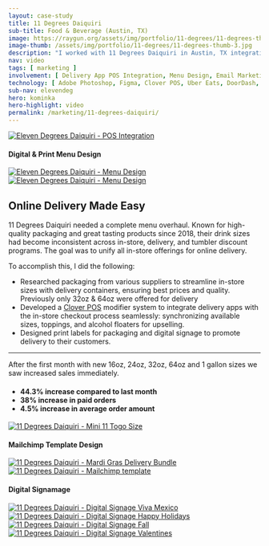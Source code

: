 ```yaml
---
layout: case-study
title: 11 Degrees Daiquiri
sub-title: Food & Beverage (Austin, TX)
image: https://raygun.org/assets/img/portfolio/11-degrees/11-degrees-thumb.jpg
image-thumb: /assets/img/portfolio/11-degrees/11-degrees-thumb-3.jpg
description: "I worked with 11 Degrees Daiquiri in Austin, TX integrating their Clover POS system with Uber Eats, DoorDash and GrubHub. Working within their pre established brand guidelines I redesigned their print menu, and provided digital and print graphics for packaging, social media, and website promotions and managed their Mailchimp email marketing campaigns."
nav: video
tags: [ marketing ]
involvement: [ Delivery App POS Integration, Menu Design, Email Marketing, Digital Signage, Sticker Design, Social Media ]
technology: [ Adobe Photoshop, Figma, Clover POS, Uber Eats, DoorDash, GrubHub, Filmora ]
sub-nav: elevendeg
hero: kominka
hero-highlight: video
permalink: /marketing/11-degrees-daiquiri/
---
```

<div class="container-fluid text-white elevendeg">
  <div class="container py-5">
    <div class="row align-items-top g-5" id="trigger-1">
      <div class="col-lg-6 col-md-12" data-aos="fade-up" data-aos-anchor-placement="top-bottom" data-aos-anchor="#trigger-1" data-aos-once="true">  
        <a href="/assets/img/portfolio/11-degrees/11-degrees-clover.jpg" class="glightboxGallery"><img src="/assets/img/portfolio/11-degrees/11-degrees-clover.jpg" class="img-fluid cursor-zoom border border-5" alt="Eleven Degrees Daiquiri - POS Integration"></a>
        <div id="trigger-2">
        <h4 class="mt-5" data-aos="fade-up" data-aos-once="true" data-aos-anchor="#trigger-2">Digital & Print Menu Design</h4>
        <a href="/assets/img/portfolio/11-degrees/11-degrees-menu-1.jpg" class="glightboxGallery"><img src="/assets/img/portfolio/11-degrees/11-degrees-menu-1.jpg" class="img-fluid cursor-zoom border border-5 mb-5" alt="Eleven Degrees Daiquiri - Menu Design" data-aos="fade-up" data-aos-once="true" data-aos-anchor="#trigger-2"></a>
        <a href="/assets/img/portfolio/11-degrees/11-degrees-menu-2.jpg" class="glightboxGallery"><img src="/assets/img/portfolio/11-degrees/11-degrees-menu-2.jpg" class="img-fluid cursor-zoom border border-5" alt="Eleven Degrees Daiquiri - Menu Design" data-aos="fade-up" data-aos-once="true" data-aos-anchor="#trigger-2"></a>
        </div>
      </div>  
      <div class="col-lg-6 col-md-12" data-aos="fade-up" data-aos-anchor-placement="top-bottom" data-aos-anchor="#trigger-1" data-aos-once="true">
        <h2 class="elevendeg">Online Delivery Made Easy</h2>
        <p>11 Degrees Daiquiri needed a complete menu overhaul. Known for high-quality packaging and great tasting products since 2018, their drink sizes had become inconsistent across in-store, delivery, and tumbler discount programs. The goal was to unify all in-store offerings for online delivery.
        </p>
        <p>To accomplish this, I did the following:</p>
        <p><ul>
          <li><i class="fas fa-location-crosshairs elevendeg pe-3"></i>Researched packaging from various suppliers to streamline in-store sizes with delivery containers, ensuring best prices and quality. Previously only 32oz & 64oz were offered for delivery</li>
          <li><i class="fas fa-location-crosshairs elevendeg pe-3"></i>Developed a <a href="https://www.clover.com/" target="_blank">Clover POS</a> modifier system to integrate delivery apps with the in-store checkout process seamlessly: synchronizing available sizes, toppings, and alcohol floaters for upselling.</li>
          <li><i class="fas fa-location-crosshairs elevendeg pe-3"></i>Designed print labels for packaging and digital signage to promote delivery to their customers.</li>
        </ul></p>
        <hr class="my-5">
        <p>After the first month with new 16oz, 24oz, 32oz, 64oz and 1 gallon sizes we saw increased sales immediately.</p>
        <h4><ul><li><i class="fa-solid fa-arrow-up pe-2"></i>44.3% increase compared to last month</li>
        <li><i class="fa-solid fa-arrow-up pe-2 py-3"></i>38% increase in paid orders</li><li><i class="fa-solid fa-arrow-up pe-2"></i>4.5% increase in average order amount</li></ul></h4>
        <p class="mt-5"><a href="/assets/img/portfolio/11-degrees/11-degrees-mini-11.jpg" class="glightboxGallery"><img src="/assets/img/portfolio/11-degrees/11-degrees-mini-11.jpg" class="img-fluid cursor-zoom border border-5" data-aos="fade-up" data-aos-once="true" alt="11 Degrees Daiquiri - Mini 11 Togo Size"></a></p>
      </div>
    </div>
    <div class="row align-items-top g-5 mt-5">
      <div class="col-lg-6 col-md-12">
        <h4 data-aos="fade-up" data-aos-once="true">Mailchimp Template Design</h4>
        <a href="/assets/img/portfolio/11-degrees/11-degrees-mardi-gras-bundle.jpg" class="glightboxGallery"><img src="/assets/img/portfolio/11-degrees/11-degrees-mardi-gras-bundle.jpg" class="img-fluid cursor-zoom border border-5 mb-5" data-aos="fade-up" data-aos-once="true" alt="11 Degrees Daiquiri - Mardi Gras Delivery Bundle"></a>
        <a href="/assets/img/portfolio/11-degrees/11-degrees-mailchimp.jpg" class="glightboxGallery"><img src="/assets/img/portfolio/11-degrees/11-degrees-mailchimp.jpg" class="img-fluid cursor-zoom border border-5" data-aos="fade-up" data-aos-once="true" alt="11 Degrees Daiquiri - Mailchimp template"></a>
      </div>
      <div class="col-lg-6 col-md-12">
        <h4 data-aos="fade-up" data-aos-once="true">Digital Signamage</h4>
        <a href="/assets/img/portfolio/11-degrees/11-degrees-viva-mexico.jpg" class="glightboxGallery"><img src="/assets/img/portfolio/11-degrees/11-degrees-viva-mexico.jpg" class="img-fluid cursor-zoom border border-5 mb-5" data-aos="fade-up" data-aos-once="true" alt="11 Degrees Daiquiri - Digital Signage Viva Mexico"></a>
        <a href="/assets/img/portfolio/11-degrees/11-degrees-holidays.jpg" class="glightboxGallery"><img src="/assets/img/portfolio/11-degrees/11-degrees-holidays.jpg" class="img-fluid cursor-zoom border border-5" data-aos="fade-up" data-aos-once="true" alt="11 Degrees Daiquiri - Digital Signage Happy Holidays"></a>
        <a href="/assets/img/portfolio/11-degrees/11-degrees-fall.png" class="glightboxGallery"><img src="/assets/img/portfolio/11-degrees/11-degrees-fall.png" class="img-fluid cursor-zoom border border-5 my-5" data-aos="fade-up" data-aos-once="true" alt="11 Degrees Daiquiri - Digital Signage Fall"></a>
        <a href="/assets/img/portfolio/11-degrees/11-degrees-cupid-signage.jpg" class="glightboxGallery"><img src="/assets/img/portfolio/11-degrees/11-degrees-cupid-signage.jpg" class="img-fluid cursor-zoom border border-5" data-aos="fade-up" data-aos-once="true" alt="11 Degrees Daiquiri - Digital Signage Valentines"></a>
      </div>
    </div>
  </div>
</div>
